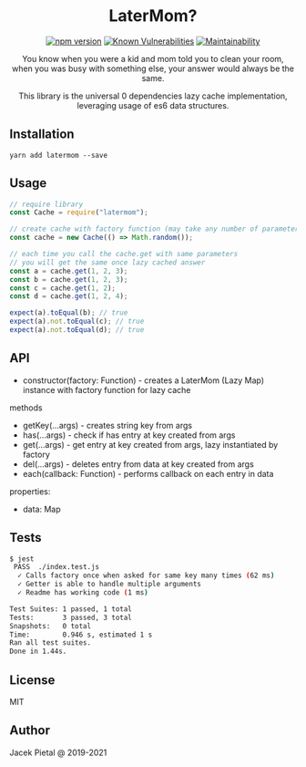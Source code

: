<h1 align="center">
LaterMom?
</h1>

<div align="center">

[![npm version](https://badge.fury.io/js/latermom.svg)](https://badge.fury.io/js/latermom) [![Known Vulnerabilities](https://snyk.io/test/github/Prozi/latermom/badge.svg?targetFile=package.json)](https://snyk.io/test/github/Prozi/latermom?targetFile=package.json) [![Maintainability](https://api.codeclimate.com/v1/badges/cf7828e55f51edffbe3d/maintainability)](https://codeclimate.com/github/Prozi/latermom/maintainability)

</div>

<p align="center">
You know when you were a kid and mom told you to clean your room,<br/>
when you was busy with something else, your answer would always be the same.
</p>

<p align="center">
This library is the universal 0 dependencies lazy cache implementation,<br/>
leveraging usage of es6 data structures.
</p>

## Installation

`yarn add latermom --save`

## Usage

```javascript
// require library
const Cache = require("latermom");

// create cache with factory function (may take any number of parameters)
const cache = new Cache(() => Math.random());

// each time you call the cache.get with same parameters
// you will get the same once lazy cached answer
const a = cache.get(1, 2, 3);
const b = cache.get(1, 2, 3);
const c = cache.get(1, 2);
const d = cache.get(1, 2, 4);

expect(a).toEqual(b); // true
expect(a).not.toEqual(c); // true
expect(a).not.toEqual(d); // true
```

## API

- constructor(factory: Function) - creates a LaterMom (Lazy Map) instance with factory function for lazy cache

methods

- getKey(...args) - creates string key from args
- has(...args) - check if has entry at key created from args
- get(...args) - get entry at key created from args, lazy instantiated by factory
- del(...args) - deletes entry from data at key created from args
- each(callback: Function) - performs callback on each entry in data

properties:

- data: Map

## Tests

```bash
$ jest
 PASS  ./index.test.js
  ✓ Calls factory once when asked for same key many times (62 ms)
  ✓ Getter is able to handle multiple arguments
  ✓ Readme has working code (1 ms)

Test Suites: 1 passed, 1 total
Tests:       3 passed, 3 total
Snapshots:   0 total
Time:        0.946 s, estimated 1 s
Ran all test suites.
Done in 1.44s.
```

## License

MIT

## Author

Jacek Pietal @ 2019-2021
